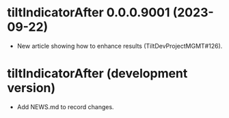 <!-- NEWS.md is maintained by https://cynkra.github.io/fledge, do not edit -->

# tiltIndicatorAfter 0.0.0.9001 (2023-09-22)

* New article showing how to enhance results (TiltDevProjectMGMT#126).

# tiltIndicatorAfter (development version)

* Add NEWS.md to record changes.
